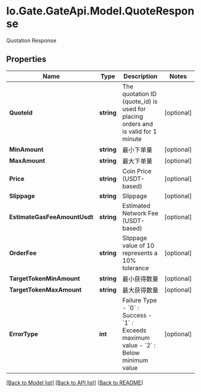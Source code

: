 
# Io.Gate.GateApi.Model.QuoteResponse

Quotation Response

## Properties

Name | Type | Description | Notes
------------ | ------------- | ------------- | -------------
**QuoteId** | **string** | The quotation ID (quote_id) is used for placing orders and is valid for 1 minute | [optional] 
**MinAmount** | **string** | 最小下单量 | [optional] 
**MaxAmount** | **string** | 最大下单量 | [optional] 
**Price** | **string** | Coin Price (USDT-based) | [optional] 
**Slippage** | **string** | Slippage | [optional] 
**EstimateGasFeeAmountUsdt** | **string** | Estimated Network Fee (USDT-based) | [optional] 
**OrderFee** | **string** | Slippage value of 10 represents a 10% tolerance | [optional] 
**TargetTokenMinAmount** | **string** | 最小获得数量 | [optional] 
**TargetTokenMaxAmount** | **string** | 最大获得数量 | [optional] 
**ErrorType** | **int** | Failure Type - &#x60;0&#x60; : Success - &#x60;1&#x60; : Exceeds maximum value - &#x60;2&#x60; : Below minimum value | [optional] 

[[Back to Model list]](../README.md#documentation-for-models)
[[Back to API list]](../README.md#documentation-for-api-endpoints)
[[Back to README]](../README.md)
